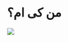 # من کی ام؟

<img align="center" src="https://github.com/mmd2003amin/mmd2003amin/assets/101861228/073616c7-906b-452d-b957-8c2a5bd4fe4c"/>
